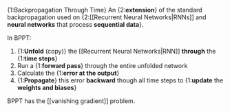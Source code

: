 {1:Backpropagation Through Time}
An {2:**extension**} of the standard backpropagation used on {2:[[Recurrent Neural Networks|RNNs]] and **neural networks** that process **sequential data**}.
<!--ID: 1741576238555-->


In BPPT:
1. {1:**Unfold** (copy)} the [[Recurrent Neural Networks|RNN]] **through** the {1:**time steps**}
2. Run a {1:**forward pass**} through the entire unfolded network
3. Calculate the {1:**error at the output**}
4. {1:**Propagate**} this error **backward** though all time steps to {1:**update** the **weights and biases**}
<!--ID: 1741576238559-->


BPPT has the [[vanishing gradient]] problem.